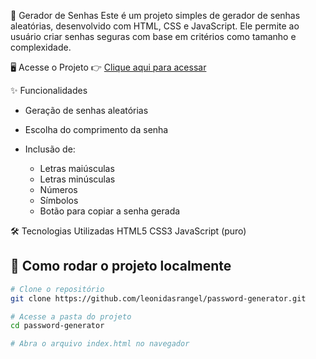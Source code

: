 🔐 Gerador de Senhas
Este é um projeto simples de gerador de senhas aleatórias, desenvolvido com HTML, CSS e JavaScript. Ele permite ao usuário criar senhas seguras com base em critérios como tamanho e complexidade.

🖥️ Acesse o Projeto
👉 [Clique aqui para acessar](https://leonidasrangel.github.io/password-generator/)

✨ Funcionalidades
* Geração de senhas aleatórias

* Escolha do comprimento da senha

* Inclusão de:

  * Letras maiúsculas
  * Letras minúsculas
  * Números
  * Símbolos
  * Botão para copiar a senha gerada

🛠️ Tecnologias Utilizadas
HTML5
CSS3
JavaScript (puro)

## 🚀 Como rodar o projeto localmente

```bash
# Clone o repositório
git clone https://github.com/leonidasrangel/password-generator.git

# Acesse a pasta do projeto
cd password-generator

# Abra o arquivo index.html no navegador



